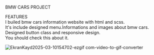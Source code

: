 BMW CARS PROJECT

FEATURES
<br>
 I builed bmw cars information website with html and scss.
<br>
It's include designed menu.İnformations and images about bmw cars.
<br>
Designed button class and responsive design.
<br>
You should check this about it.
<br>


![EkranKayd2025-03-10154702-ezgif com-video-to-gif-converter](https://github.com/user-attachments/assets/de43391f-7b1e-47f1-a459-3347a10445ee)







 

